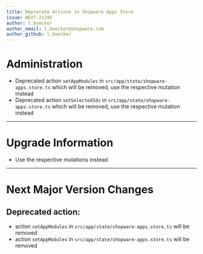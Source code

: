 ```yaml
---
title: Deprecate Actions in Shopware Apps Store
issue: NEXT-21295
author: l.boecker
author_email: l.boecker@shopware.com
author_github: l.boecker
---
```

# Administration
* Deprecated action `setAppModules` in `src/app/state/shopware-apps.store.ts` which will be removed, use the respective mutation instead
* Deprecated action `setSelectedIds` in `src/app/state/shopware-apps.store.ts` which will be removed, use the respective mutation instead

___

# Upgrade Information
* Use the respective mutations instead
___
# Next Major Version Changes
## Deprecated action:
* action `setAppModules` in `src/app/state/shopware-apps.store.ts` will be removed
* action `setAppModules` in `src/app/state/shopware-apps.store.ts` will be removed
